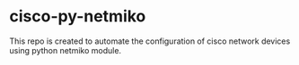 # cisco-py-netmiko
This repo is created to automate the configuration of cisco network devices using python netmiko module.
